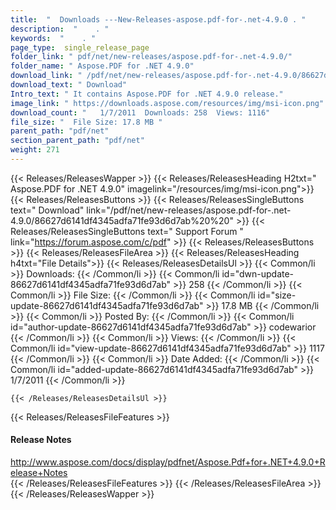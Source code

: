 ```yaml
---
title:  "  Downloads ---New-Releases-aspose.pdf-for-.net-4.9.0 . " 
description:  "    . " 
keywords:  "    . " 
page_type:  single_release_page
folder_link: " pdf/net/new-releases/aspose.pdf-for-.net-4.9.0/"
folder_name: " Aspose.PDF for .NET 4.9.0"
download_link: " /pdf/net/new-releases/aspose.pdf-for-.net-4.9.0/86627d6141df4345adfa71fe93d6d7ab"
download_text: " Download"
Intro_text: " It contains Aspose.PDF for .NET 4.9.0 release."
image_link: " https://downloads.aspose.com/resources/img/msi-icon.png"
download_count: "   1/7/2011  Downloads: 258  Views: 1116"
file_size: "  File Size: 17.8 MB "
parent_path: "pdf/net"
section_parent_path: "pdf/net"
weight: 271 
---
```


{{< Releases/ReleasesWapper >}}
  {{< Releases/ReleasesHeading H2txt=" Aspose.PDF for .NET 4.9.0" imagelink="/resources/img/msi-icon.png">}}
  {{< Releases/ReleasesButtons >}}
    {{< Releases/ReleasesSingleButtons text=" Download" link="/pdf/net/new-releases/aspose.pdf-for-.net-4.9.0/86627d6141df4345adfa71fe93d6d7ab%20%20" >}}
    {{< Releases/ReleasesSingleButtons text=" Support Forum " link="https://forum.aspose.com/c/pdf" >}}
  {{< Releases/ReleasesButtons >}}
  {{< Releases/ReleasesFileArea >}}
    {{< Releases/ReleasesHeading h4txt="File Details">}}
    {{< Releases/ReleasesDetailsUl >}}
            {{< Common/li  >}} Downloads: {{< /Common/li >}} 
      {{< Common/li id="dwn-update-86627d6141df4345adfa71fe93d6d7ab" >}} 258 {{< /Common/li >}} 
      {{< Common/li  >}} File Size: {{< /Common/li >}} 
      {{< Common/li id="size-update-86627d6141df4345adfa71fe93d6d7ab" >}} 17.8 MB {{< /Common/li >}} 
      {{< Common/li  >}} Posted By: {{< /Common/li >}} 
      {{< Common/li id="author-update-86627d6141df4345adfa71fe93d6d7ab" >}} codewarior {{< /Common/li >}} 
      {{< Common/li  >}} Views: {{< /Common/li >}} 
      {{< Common/li id="view-update-86627d6141df4345adfa71fe93d6d7ab" >}} 1117 {{< /Common/li >}} 
      {{< Common/li  >}} Date Added: {{< /Common/li >}} 
      {{< Common/li id="added-update-86627d6141df4345adfa71fe93d6d7ab" >}} 1/7/2011 {{< /Common/li >}} 

    {{< /Releases/ReleasesDetailsUl >}}

  {{< Releases/ReleasesFileFeatures >}}
      <h4>Release Notes</h4><div><a href="http://www.aspose.com/docs/display/pdfnet/Aspose.Pdf+for+.NET+4.9.0+Release+Notes">http://www.aspose.com/docs/display/pdfnet/Aspose.Pdf+for+.NET+4.9.0+Release+Notes</a></div>
  {{< /Releases/ReleasesFileFeatures >}}
 {{< /Releases/ReleasesFileArea >}}
{{< /Releases/ReleasesWapper >}}


